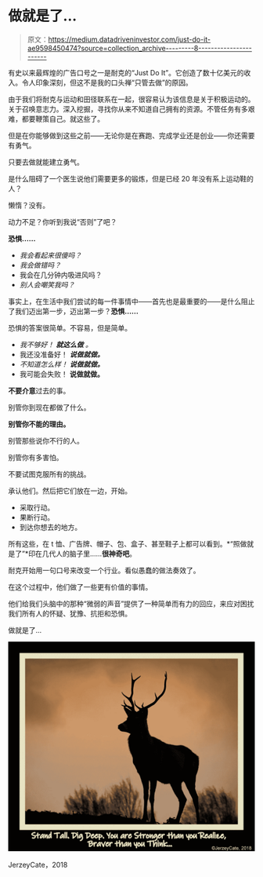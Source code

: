 # 做就是了…

> 原文：<https://medium.datadriveninvestor.com/just-do-it-ae9598450474?source=collection_archive---------8----------------------->

有史以来最辉煌的广告口号之一是耐克的“Just Do It”。它创造了数十亿美元的收入。令人印象深刻，但这不是我的口头禅“只管去做”的原因。

由于我们将耐克与运动和田径联系在一起，很容易认为该信息是关于积极运动的。关于召唤意志力。深入挖掘，寻找你从来不知道自己拥有的资源。不管任务有多艰难，都要鞭策自己。就这些了。

但是在你能够做到这些之前——无论你是在赛跑、完成学业还是创业——你还需要有勇气。

只要去做就能建立勇气。

是什么阻碍了一个医生说他们需要更多的锻炼，但是已经 20 年没有系上运动鞋的人？

懒惰？没有。

动力不足？你听到我说“否则”了吧？

**恐惧……**

*   *我会看起来很傻吗？*
*   *我会做错吗？*
*   我会在几分钟内吸进风吗？
*   *别人会嘲笑我吗？*

事实上，在生活中我们尝试的每一件事情中——首先也是最重要的——是什么阻止了我们迈出第一步，迈出第一步？**恐惧……**

恐惧的答案很简单。不容易，但是简单。

*   *我不够好！* ***就这么做*** *。*
*   我还没准备好！ ***说做就做。***
*   *不知道怎么样！* ***说做就做。***
*   我可能会失败！ **说做就做。**

**不要介意**过去的事。

别管你到现在都做了什么。

**别管你不能的理由。**

别管那些说你不行的人。

别管你有多害怕。

不要试图克服所有的挑战。

承认他们。然后把它们放在一边，开始。

*   采取行动。
*   果断行动。
*   到达你想去的地方。

所有这些，在 t 恤、广告牌、帽子、包、盒子、甚至鞋子上都可以看到。*“照做就是了”*印在几代人的脑子里……**很神奇吧**。

耐克开始用一句口号来改变一个行业。看似愚蠢的做法奏效了。

在这个过程中，他们做了一些更有价值的事情。

他们给我们头脑中的那种“微弱的声音”提供了一种简单而有力的回应，来应对困扰我们所有人的怀疑、犹豫、抗拒和恐惧。

做就是了…

![](img/cecfbcfa9ca33bbd57cb58b16c7d99ee.png)

JerzeyCate，2018